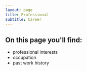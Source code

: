 ```yaml
---
layout: page
title: Professional
subtitle: Career
---
```


## On this page you'll find:

- professional interests
- occupation
- past work history